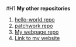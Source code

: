 #H1 **My other repositories**

1. [hello-world repo](https://github.com/lantos14/hello-world)
2. [patchwork repo](https://github.com/lantos14/patchwork)
3. [My webpage repo](https://github.com/lantos14/lantos14.github.io)
4. [Link to my website](https://lantos14.github.io/)